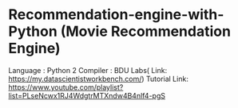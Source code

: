 # Recommendation-engine-with-Python (Movie Recommendation Engine)

Language : Python 2
Compiler : BDU Labs( Link: https://my.datascientistworkbench.com/)
Tutorial Link: https://www.youtube.com/playlist?list=PLseNcwx1RJ4WdgtrMTXndw4B4nlf4-pgS
